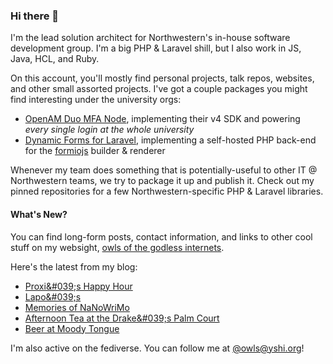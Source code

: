 ### Hi there 👋
I'm the lead solution architect for Northwestern's in-house software development group. I'm a big PHP & Laravel shill, but I also work in JS, Java, HCL, and Ruby.

On this account, you'll mostly find personal projects, talk repos, websites, and other small assorted projects. I've got a couple packages you might find interesting under the university orgs:

- [OpenAM Duo MFA Node](https://github.com/NUIT-ISO/duo-universal-prompt-auth-node), implementing their v4 SDK and powering *every single login at the whole university*
- [Dynamic Forms for Laravel](https://github.com/NIT-Administrative-Systems/dynamic-forms), implementing a self-hosted PHP back-end for the [formiojs](https://github.com/formio/formio.js/) builder & renderer

Whenever my team does something that is potentially-useful to other IT @ Northwestern teams, we try to package it up and publish it. Check out my pinned repositories for a few Northwestern-specific PHP & Laravel libraries.

#### What's New?
You can find long-form posts, contact information, and links to other cool stuff on my websight, [owls of the godless internets](https://godless-internets.org).

Here's the latest from my blog:

<!-- BLOG-POST-LIST:START -->
- [Proxi&amp;#039;s Happy Hour](https://godless-internets.org/2025/08/11/proxis-happy-hour)
- [Lapo&amp;#039;s](https://godless-internets.org/2025/08/10/lapos)
- [Memories of NaNoWriMo](https://godless-internets.org/2025/08/09/memories-of-nanowrimo)
- [Afternoon Tea at the Drake&amp;#039;s Palm Court](https://godless-internets.org/2025/08/08/afternoon-tea-at-the-drakes-palm-court)
- [Beer at Moody Tongue](https://godless-internets.org/2025/08/07/beer-at-moody-tongue)
<!-- BLOG-POST-LIST:END -->

I'm also active on the fediverse. You can follow me at [@owls@yshi.org](https://mastodon.yshi.org/@owls)!
